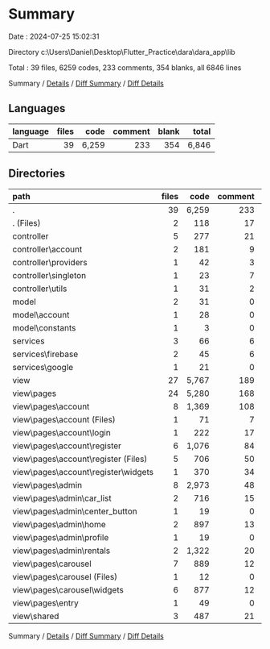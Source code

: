 # Summary

Date : 2024-07-25 15:02:31

Directory c:\\Users\\Daniel\\Desktop\\Flutter_Practice\\dara\\dara_app\\lib

Total : 39 files,  6259 codes, 233 comments, 354 blanks, all 6846 lines

Summary / [Details](details.md) / [Diff Summary](diff.md) / [Diff Details](diff-details.md)

## Languages
| language | files | code | comment | blank | total |
| :--- | ---: | ---: | ---: | ---: | ---: |
| Dart | 39 | 6,259 | 233 | 354 | 6,846 |

## Directories
| path | files | code | comment | blank | total |
| :--- | ---: | ---: | ---: | ---: | ---: |
| . | 39 | 6,259 | 233 | 354 | 6,846 |
| . (Files) | 2 | 118 | 17 | 14 | 149 |
| controller | 5 | 277 | 21 | 36 | 334 |
| controller\\account | 2 | 181 | 9 | 14 | 204 |
| controller\\providers | 1 | 42 | 3 | 6 | 51 |
| controller\\singleton | 1 | 23 | 7 | 11 | 41 |
| controller\\utils | 1 | 31 | 2 | 5 | 38 |
| model | 2 | 31 | 0 | 2 | 33 |
| model\\account | 1 | 28 | 0 | 2 | 30 |
| model\\constants | 1 | 3 | 0 | 0 | 3 |
| services | 3 | 66 | 6 | 13 | 85 |
| services\\firebase | 2 | 45 | 6 | 8 | 59 |
| services\\google | 1 | 21 | 0 | 5 | 26 |
| view | 27 | 5,767 | 189 | 289 | 6,245 |
| view\\pages | 24 | 5,280 | 168 | 248 | 5,696 |
| view\\pages\\account | 8 | 1,369 | 108 | 121 | 1,598 |
| view\\pages\\account (Files) | 1 | 71 | 7 | 8 | 86 |
| view\\pages\\account\\login | 1 | 222 | 17 | 18 | 257 |
| view\\pages\\account\\register | 6 | 1,076 | 84 | 95 | 1,255 |
| view\\pages\\account\\register (Files) | 5 | 706 | 50 | 59 | 815 |
| view\\pages\\account\\register\\widgets | 1 | 370 | 34 | 36 | 440 |
| view\\pages\\admin | 8 | 2,973 | 48 | 84 | 3,105 |
| view\\pages\\admin\\car_list | 2 | 716 | 15 | 25 | 756 |
| view\\pages\\admin\\center_button | 1 | 19 | 0 | 3 | 22 |
| view\\pages\\admin\\home | 2 | 897 | 13 | 21 | 931 |
| view\\pages\\admin\\profile | 1 | 19 | 0 | 3 | 22 |
| view\\pages\\admin\\rentals | 2 | 1,322 | 20 | 32 | 1,374 |
| view\\pages\\carousel | 7 | 889 | 12 | 33 | 934 |
| view\\pages\\carousel (Files) | 1 | 12 | 0 | 3 | 15 |
| view\\pages\\carousel\\widgets | 6 | 877 | 12 | 30 | 919 |
| view\\pages\\entry | 1 | 49 | 0 | 10 | 59 |
| view\\shared | 3 | 487 | 21 | 41 | 549 |

Summary / [Details](details.md) / [Diff Summary](diff.md) / [Diff Details](diff-details.md)